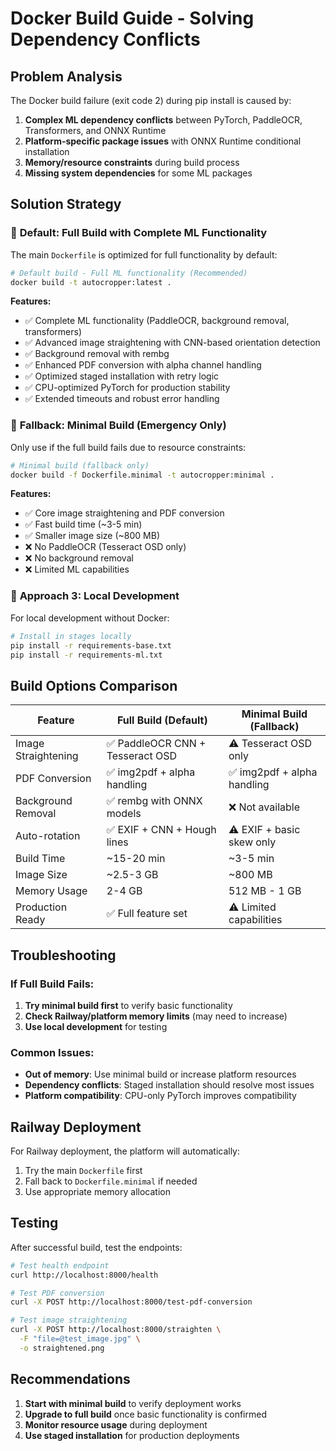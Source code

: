 # Docker Build Guide - Solving Dependency Conflicts

## Problem Analysis

The Docker build failure (exit code 2) during pip install is caused by:

1. **Complex ML dependency conflicts** between PyTorch, PaddleOCR, Transformers, and ONNX Runtime
2. **Platform-specific package issues** with ONNX Runtime conditional installation
3. **Memory/resource constraints** during build process
4. **Missing system dependencies** for some ML packages

## Solution Strategy

### 🎯 **Default: Full Build with Complete ML Functionality**

The main `Dockerfile` is optimized for full functionality by default:

```bash
# Default build - Full ML functionality (Recommended)
docker build -t autocropper:latest .
```

**Features:**
- ✅ Complete ML functionality (PaddleOCR, background removal, transformers)
- ✅ Advanced image straightening with CNN-based orientation detection
- ✅ Background removal with rembg
- ✅ Enhanced PDF conversion with alpha channel handling
- ✅ Optimized staged installation with retry logic
- ✅ CPU-optimized PyTorch for production stability
- ✅ Extended timeouts and robust error handling

### 🚀 **Fallback: Minimal Build (Emergency Only)**

Only use if the full build fails due to resource constraints:

```bash
# Minimal build (fallback only)
docker build -f Dockerfile.minimal -t autocropper:minimal .
```

**Features:**
- ✅ Core image straightening and PDF conversion
- ✅ Fast build time (~3-5 min)
- ✅ Smaller image size (~800 MB)
- ❌ No PaddleOCR (Tesseract OSD only)
- ❌ No background removal
- ❌ Limited ML capabilities

### 🔧 **Approach 3: Local Development**

For local development without Docker:

```bash
# Install in stages locally
pip install -r requirements-base.txt
pip install -r requirements-ml.txt
```

## Build Options Comparison

| Feature | Full Build (Default) | Minimal Build (Fallback) |
|---------|---------------------|---------------------------|
| Image Straightening | ✅ PaddleOCR CNN + Tesseract OSD | ⚠️ Tesseract OSD only |
| PDF Conversion | ✅ img2pdf + alpha handling | ✅ img2pdf + alpha handling |
| Background Removal | ✅ rembg with ONNX models | ❌ Not available |
| Auto-rotation | ✅ EXIF + CNN + Hough lines | ⚠️ EXIF + basic skew only |
| Build Time | ~15-20 min | ~3-5 min |
| Image Size | ~2.5-3 GB | ~800 MB |
| Memory Usage | 2-4 GB | 512 MB - 1 GB |
| Production Ready | ✅ Full feature set | ⚠️ Limited capabilities |

## Troubleshooting

### If Full Build Fails:

1. **Try minimal build first** to verify basic functionality
2. **Check Railway/platform memory limits** (may need to increase)
3. **Use local development** for testing

### Common Issues:

- **Out of memory**: Use minimal build or increase platform resources
- **Dependency conflicts**: Staged installation should resolve most issues
- **Platform compatibility**: CPU-only PyTorch improves compatibility

## Railway Deployment

For Railway deployment, the platform will automatically:
1. Try the main `Dockerfile` first
2. Fall back to `Dockerfile.minimal` if needed
3. Use appropriate memory allocation

## Testing

After successful build, test the endpoints:

```bash
# Test health endpoint
curl http://localhost:8000/health

# Test PDF conversion
curl -X POST http://localhost:8000/test-pdf-conversion

# Test image straightening
curl -X POST http://localhost:8000/straighten \
  -F "file=@test_image.jpg" \
  -o straightened.png
```

## Recommendations

1. **Start with minimal build** to verify deployment works
2. **Upgrade to full build** once basic functionality is confirmed
3. **Monitor resource usage** during deployment
4. **Use staged installation** for production deployments
